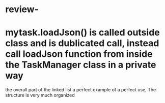 # review-

# mytask.loadJson() is called outside class and is dublicated call, instead call loadJson function from inside the TaskManager class in a private way 
the overall part of the linked list a perfect example of a perfect use,
The structure is very much organized 
